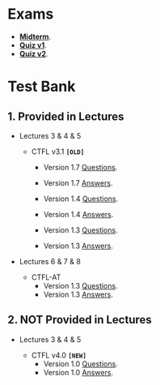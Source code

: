 # Exams

- [**Midterm**](https://docs.google.com/document/d/1DnSGVIeowYPhd8V3Z9nlT8IuFjtPsaC_/edit?usp=drive_link).
- [**Quiz v1**](https://docs.google.com/document/d/1Dl6Z5O2Ft0a3NZPwOTueB5OtafhXqq4m/edit?usp=drive_link).
- [**Quiz v2**](https://docs.google.com/document/d/1Di0yvA0NaPmgjtxqgDqxPGCE8LMK7k_z/edit?usp=drive_link).

# Test Bank

## 1. Provided in Lectures

* Lectures 3 & 4 & 5

    - CTFL v3.1 **`[OLD]`**
        - Version 1.7 [Questions](https://istqb-main-web-prod.s3.amazonaws.com/media/documents/ISTQB-CTFL-2018v3.1_Sample-Exam-A-Questions_v1.7.pdf). 
        - Version 1.7 [Answers](https://istqb-main-web-prod.s3.amazonaws.com/media/documents/ISTQB-CTFL-2018v3.1_Sample-Exam-A-Answers_v1.7.pdf). 

        - Version 1.4 [Questions](https://istqb-main-web-prod.s3.amazonaws.com/media/documents/ISTQB-CTFL-2018v3.1_Sample-Exam-B-Questions_v1.4.pdf). 
        - Version 1.4 [Answers](https://istqb-main-web-prod.s3.amazonaws.com/media/documents/ISTQB-CTFL-2018v3.1_Sample-Exam-B-Answers_v1.4.pdf). 

        - Version 1.3 [Questions](https://istqb-main-web-prod.s3.amazonaws.com/media/documents/ISTQB-CTFL-2018v3.1_Sample-Exam-C-Questions_v1.3.pdf). 
        - Version 1.3 [Answers](https://istqb-main-web-prod.s3.amazonaws.com/media/documents/ISTQB-CTFL-2018v3.1_Sample-Exam-C-Answers_v1.3.pdf). 

* Lectures 6 & 7 & 8

    - CTFL-AT
        - Version 1.3 [Questions](https://istqb-main-web-prod.s3.amazonaws.com/media/documents/ISTQB_CTFL-AT_Sample-Exam-Questions_v1.3.pdf). 
        - Version 1.3 [Answers](https://istqb-main-web-prod.s3.amazonaws.com/media/documents/ISTQB_CTFL-AT_Sample-Exam-Answers_v1.3.pdf). 

## 2. NOT Provided in Lectures

* Lectures 3 & 4 & 5 

    - CTFL v4.0 **`[NEW]`**
        - Version 1.0 [Questions](https://istqb-main-web-prod.s3.amazonaws.com/media/documents/ISTQB_CTFL_Sample-Exam-Questions_v4.0.pdf). 
        - Version 1.0 [Answers](https://istqb-main-web-prod.s3.amazonaws.com/media/documents/ISTQB_CTFL_Sample-Exam-Answers_v4.0.pdf). 

